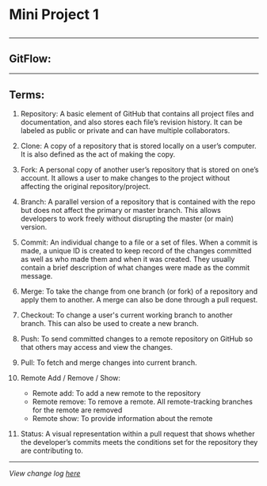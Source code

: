 # Mini Project 1

## 

---

## GitFlow:

---

## Terms:

1. Repository:  A basic element of GitHub that contains all project files and documentation, and also stores each file’s revision history. It can be labeled as public or private and can have multiple collaborators.

2. Clone: A  copy of a repository that is stored locally on a user’s computer. It is also defined as the act of making the copy.

3. Fork: A personal copy of another user’s repository that is stored on one’s account. It allows a user to make changes to the project without affecting the original repository/project.

4. Branch: A parallel version of a repository that is contained with the repo but does not affect the primary or master branch. This allows developers to work freely without disrupting the master (or main) version.

5. Commit: An individual change to a file or a set of files. When a commit is made, a unique ID is created to keep record of the changes committed as well as who made them and when it was created. They usually contain a brief description of what changes were made as the commit message.

6. Merge: To take the change from one branch (or fork) of a repository and apply them to another. A merge can also be done through a pull request.

7. Checkout: To change a user's current working branch to another branch. This can also be used to create a new branch.

8. Push: To send committed changes to a remote repository on GitHub so that others may access and view the changes.

9. Pull: To fetch and merge changes into current branch.

10. Remote Add / Remove / Show:
    - Remote add: To add a new remote to the repository
    - Remote remove: To remove a remote. All remote-tracking branches for the remote are removed
    - Remote show: To provide information about the remote

11. Status: A visual representation within a pull request that shows whether the developer’s commits meets the conditions set for the repository they are contributing to.




---

*View change log [here](P1_CHANGELOG.md)*